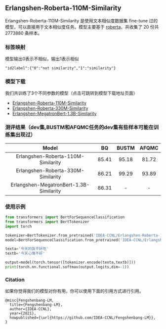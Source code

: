 ## Erlangshen-Roberta-110M-Similarity

Erlangshen-Roberta-110M-Similarity 是使用文本相似度数据集 fine-tune 过的模型，可以直接用于文本相似度任务。模型主要基于 [roberta](https://huggingface.co/hfl/chinese-roberta-wwm-ext)，共收集了 20 份共 2773880 条样本。


### 标签映射
模型输出0表示不相似，输出1表示相似
```
"id2label":{"0":"not similarity","1":"similarity"}
```

### 模型下载
我们共训练了3个不同参数的模型（点击可跳转到模型下载地址页面）
- [Erlangshen-Roberta-110M-Similarity](https://huggingface.co/IDEA-CCNL/Erlangshen-Roberta-110M-Similarity)
- [Erlangshen-Roberta-330M-Similarity](https://huggingface.co/IDEA-CCNL/Erlangshen-Roberta-330M-Similarity)
- [Erlangshen-MegatronBert-1.3B-Similarity](https://huggingface.co/IDEA-CCNL/Erlangshen-MegatronBert-1.3B-Similarity)


### 测评结果（dev集,BUSTM和AFQMC任务的dev集有些样本可能在训练集出现过）

|                  Model                  |  BQ   | BUSTM | AFQMC |
| :-------------------------------------: | :---: | :---: | :---: |
|   Erlangshen-Roberta-110M-Similarity    | 85.41 | 95.18 | 81.72 |
|   Erlangshen-Roberta-330M-Similarity    | 86.21 | 99.29 | 93.89 |
| Erlangshen-MegatronBert-1.3B-Similarity | 86.31 |   -   |   -   |


### 使用示例
```python
from transformers import BertForSequenceClassification
from transformers import BertTokenizer
import torch

tokenizer=BertTokenizer.from_pretrained('IDEA-CCNL/Erlangshen-Roberta-110M-Similarity')
model=BertForSequenceClassification.from_pretrained('IDEA-CCNL/Erlangshen-Roberta-110M-Similarity')

texta='今天的饭不好吃'
textb='今天心情不好'

output=model(torch.tensor([tokenizer.encode(texta,textb)]))
print(torch.nn.functional.softmax(output.logits,dim=-1))

```


### Citation
如果你觉得我们的模型对你有用，你可以使用下面的引用方式进行引用。
```
@misc{Fengshenbang-LM,
  title={Fengshenbang-LM},
  author={IDEA-CCNL},
  year={2021},
  howpublished={\url{https://github.com/IDEA-CCNL/Fengshenbang-LM}},
}
```